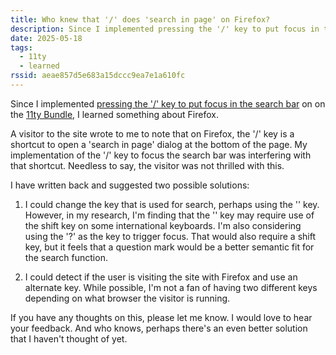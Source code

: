 ```yaml
---
title: Who knew that '/' does 'search in page' on Firefox?
description: Since I implemented pressing the '/' key to put focus in the search bard on on the 11ty Bundle site, I learned something.
date: 2025-05-18
tags:
  - 11ty
  - learned
rssid: aeae857d5e683a15dccc9ea7e1a610fc
---
```


Since I implemented [pressing the '/' key to put focus in the search bar](/blog/a-keystroke-to-place-focus-in-the-search-box/) on on the [11ty Bundle](https://11tybundle.dev), I learned something about Firefox.

A visitor to the site wrote to me to note that on Firefox, the '/' key is a shortcut to open a 'search in page' dialog at the bottom of the page. My implementation of the '/' key to focus the search bar was interfering with that shortcut. Needless to say, the visitor was not thrilled with this.

I have written back and suggested two possible solutions:

1. I could change the key that is used for search, perhaps using the '\' key. However, in my research, I'm finding that the '\' key may require use of the shift key on some international keyboards. I'm also considering using the '?' as the key to trigger focus. That would also require a shift key, but it feels that a question mark would be a better semantic fit for the search function.

2. I could detect if the user is visiting the site with Firefox and use an alternate key. While possible, I'm not a fan of having two different keys depending on what browser the visitor is running.

If you have any thoughts on this, please let me know. I would love to hear your feedback. And who knows, perhaps there's an even better solution that I haven't thought of yet.
